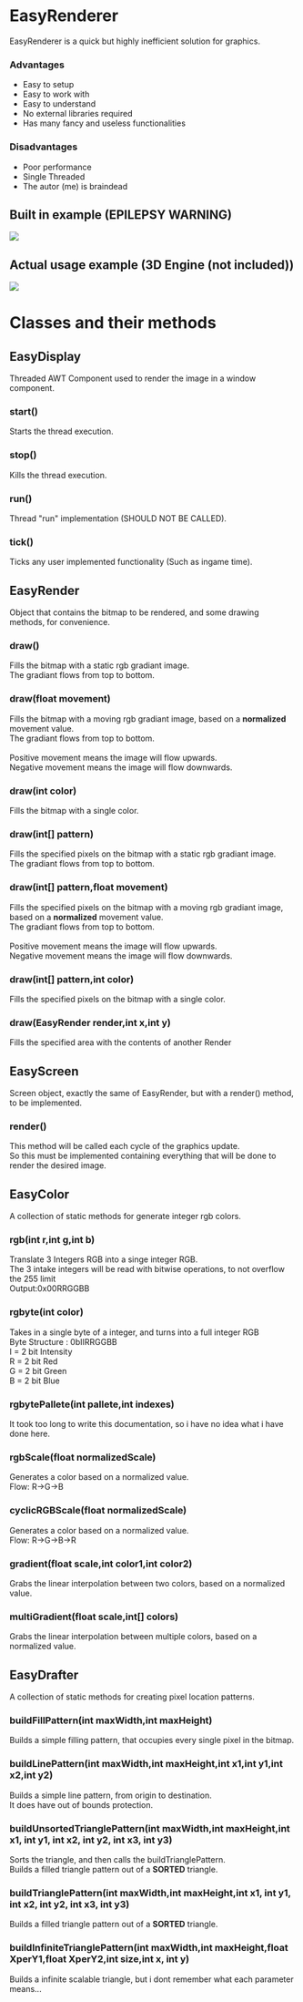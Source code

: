 # EasyRenderer
EasyRenderer is a quick but highly inefficient solution for graphics.

### Advantages
- Easy to setup
- Easy to work with
- Easy to understand
- No external libraries required
- Has many fancy and useless functionalities

### Disadvantages
- Poor performance
- Single Threaded
- The autor (me) is braindead

## Built in example (EPILEPSY WARNING)

![](https://raw.githubusercontent.com/paulothar/EasyRenderer/master/resources/exampleRunning.png)

## Actual usage example (3D Engine (not included))

![](https://raw.githubusercontent.com/paulothar/EasyRenderer/master/resources/actualusage.png)

# Classes and their methods

## EasyDisplay
Threaded AWT Component used to render the image in a window component.

### start()
Starts the thread execution.

### stop()
Kills the thread execution.

### run()
Thread "run" implementation (SHOULD NOT BE CALLED).

### tick()
Ticks any user implemented functionality (Such as ingame time).

## EasyRender
Object that contains the bitmap to be rendered, and some drawing methods, for convenience.

### draw()
Fills the bitmap with a static rgb gradiant image.<br>
The gradiant flows from top to bottom.

### draw(float movement)
Fills the bitmap with a moving rgb gradiant image, based on a <strong>normalized</strong> movement value.<br>
The gradiant flows from top to bottom.<br><br>
Positive movement means the image will flow upwards.<br>
Negative movement means the image will flow downwards.

### draw(int color)
Fills the bitmap with a single color.

### draw(int[] pattern)
Fills the specified pixels on the bitmap with a static rgb gradiant image.<br>
The gradiant flows from top to bottom.

### draw(int[] pattern,float movement)
Fills the specified pixels on the bitmap with a moving rgb gradiant image, based on a <strong>normalized</strong> movement value.<br>
The gradiant flows from top to bottom.<br><br>
Positive movement means the image will flow upwards.<br>
Negative movement means the image will flow downwards.

### draw(int[] pattern,int color)
Fills the specified pixels on the bitmap with a single color.

### draw(EasyRender render,int x,int y)
Fills the specified area with the contents of another Render

## EasyScreen
Screen object, exactly the same of EasyRender, but with a render() method, to be implemented.

### render()
This method will be called each cycle of the graphics update.<br>
So this must be implemented containing everything that will be done to render the desired image.

## EasyColor
A collection of static methods for generate integer rgb colors.

### rgb(int r,int g,int b)
Translate 3 Integers RGB into a singe integer RGB.<br>
The 3 intake integers will be read with bitwise operations, to not overflow the 255 limit<br>
Output:0x00RRGGBB

### rgbyte(int color)
Takes in a single byte of a integer, and turns into a full integer RGB<br>
Byte Structure : 0bIIRRGGBB<br>
I = 2 bit Intensity<br>
R = 2 bit Red<br>
G = 2 bit Green<br>
B = 2 bit Blue<br>

### rgbytePallete(int pallete,int indexes)
It took too long to write this documentation, so i have no idea what i have done here.

### rgbScale(float normalizedScale)
Generates a color based on a normalized value.<br>
Flow: R->G->B

### cyclicRGBScale(float normalizedScale)
Generates a color based on a normalized value.<br>
Flow: R->G->B->R

### gradient(float scale,int color1,int color2)
Grabs the linear interpolation between two colors, based on a normalized value.

### multiGradient(float scale,int[] colors)
Grabs the linear interpolation between multiple colors, based on a normalized value.

## EasyDrafter
A collection of static methods for creating pixel location patterns.

### buildFillPattern(int maxWidth,int maxHeight)
Builds a simple filling pattern, that occupies every single pixel in the bitmap.

### buildLinePattern(int maxWidth,int maxHeight,int x1,int y1,int x2,int y2)
Builds a simple line pattern, from origin to destination.<br>
It does have out of bounds protection.

### buildUnsortedTrianglePattern(int maxWidth,int maxHeight,int x1, int y1, int x2, int y2, int x3, int y3)
Sorts the triangle, and then calls the buildTrianglePattern.<br>
Builds a filled triangle pattern out of a <strong>SORTED</strong> triangle.

### buildTrianglePattern(int maxWidth,int maxHeight,int x1, int y1, int x2, int y2, int x3, int y3)
Builds a filled triangle pattern out of a <strong>SORTED</strong> triangle.

### buildInfiniteTrianglePattern(int maxWidth,int maxHeight,float XperY1,float XperY2,int size,int x, int y)
Builds a infinite scalable triangle, but i dont remember what each parameter means...
